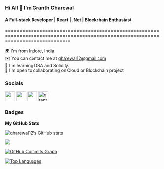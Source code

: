 <!--
**gharewal12/gharewal12** is a ✨ _special_ ✨ repository because its `README.md` (this file) appears on your GitHub profile.

Here are some ideas to get you started:

- 🔭 I’m currently working on ...
- 🌱 I’m currently learning ...
- 👯 I’m looking to collaborate on ...
- 🤔 I’m looking for help with ...
- 💬 Ask me about ...
- 📫 How to reach me: ...
- 😄 Pronouns: ...
- ⚡ Fun fact: ...
-->

### Hi All 👋 I'm Granth Gharewal
#### A Full-stack Developer | React | .Net | Blockchain Enthusiast
===================================================================================================================================


🌍  I'm from Indore, India<br/>
✉️  You can contact me at gharewal12@gmail.com<br/>
🧠  I'm learning DSA and Solidity.<br/>
🤝  I'm open to collaborating on Cloud or Blockchain project<br/>

### Socials

<p align="left">
  <a href="https://www.github.com/gharewal12" target="_blank" rel="noreferrer"><img src="https://raw.githubusercontent.com/danielcranney/readme-generator/main/public/icons/socials/github.svg" width="32" height="32" /></a>
  <a href="https://www.linkedin.com/in/granth-gharewal" target="_blank" rel="noreferrer"><img src="https://raw.githubusercontent.com/danielcranney/readme-generator/main/public/icons/socials/linkedin.svg" width="32" height="32" /></a>
  <a href="https://twitter.com/granthgharewal" target="_blank" rel="noreferrer"><img src="https://raw.githubusercontent.com/danielcranney/readme-generator/main/public/icons/socials/twitter.svg" width="32" height="32" /></a>
  <a href="https://www.hackerrank.com/gharewal12" traget="_blank" rel="noreferrer"><img src="https://img.icons8.com/external-tal-revivo-color-tal-revivo/96/000000/external-hackerrank-is-a-technology-company-that-focuses-on-competitive-programming-logo-color-tal-revivo.png" alt="granthgharewal" width="32" height="32"/></a>
</p>

### Badges

<b>My GitHub Stats</b>

<a href="http://www.github.com/gharewal12"><img src="https://github-readme-stats.vercel.app/api?username=gharewal12&show_icons=true&hide=&count_private=true&title_color=0891b2&text_color=ffffff&icon_color=0891b2&bg_color=1c1917&hide_border=true&show_icons=true" alt="gharewal12's GitHub stats" /></a>

<a href="http://www.github.com/gharewal12"><img src="https://github-readme-streak-stats.herokuapp.com/?user=gharewal12&stroke=ffffff&background=1c1917&ring=0891b2&fire=0891b2&currStreakNum=ffffff&currStreakLabel=0891b2&sideNums=ffffff&sideLabels=ffffff&dates=ffffff&hide_border=true" /></a>

<a href="http://www.github.com/gharewal12"><img src="https://activity-graph.herokuapp.com/graph?username=gharewal12&bg_color=1c1917&color=ffffff&line=0891b2&point=ffffff&area_color=1c1917&area=true&hide_border=true&custom_title=GitHub%20Commits%20Graph" alt="GitHub Commits Graph" /></a>

<a href="https://github.com/gharewal12" align="left"><img src="https://github-readme-stats.vercel.app/api/top-langs/?username=gharewal12&langs_count=10&title_color=0891b2&text_color=ffffff&icon_color=0891b2&bg_color=1c1917&hide_border=true&locale=en&custom_title=Top%20%Languages" alt="Top Languages" /></a>


